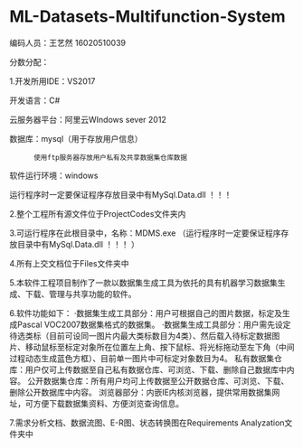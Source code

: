 # ML-Datasets-Multifunction-System
编码人员：王艺然 16020510039


分数分配：

1.开发所用IDE：VS2017

  开发语言：C#
  
  云服务器平台：阿里云WIndows sever 2012
  
  数据库：mysql（用于存放用户信息）
  
          使用ftp服务器存放用户私有及共享数据集仓库数据
          
  软件运行环境：windows   
  
  运行程序时一定要保证程序存放目录中有MySql.Data.dll ！！！

2.整个工程所有源文件位于ProjectCodes文件夹内

3.可运行程序在此根目录中，名称：MDMS.exe  （运行程序时一定要保证程序存放目录中有MySql.Data.dll ！！！
）

4.所有上交文档位于Files文件夹中

 
5.本软件工程项目制作了一款以数据集生成工具为依托的具有机器学习数据集生成、下载、管理与共享功能的软件。

6.软件功能如下：
  ·数据集生成工具部分：用户可根据自己的图片数据，标定及生成Pascal VOC2007数据集格式的数据集。
  ·数据集生成工具部分：用户需先设定待选类标（目前可设同一图片内最大类标数目为4类）、然后载入待标定数据图片、移动鼠标至标定对象所在位置左上角、按下鼠标、将光标拖动至左下角（中间过程动态生成蓝色方框）、目前单一图片中可标定对象数目为4。
  私有数据集仓库：用户仅可上传数据至自己私有数据仓库、可浏览、下载、删除自己数据库中内容。
  公开数据集仓库：所有用户均可上传数据至公开数据仓库、可浏览、下载、删除公开数据库中内容。
  浏览器部分：内嵌IE内核浏览器，提供常用数据集网址，可方便下载数据集资料、方便浏览查询信息。



7.需求分析文档、数据流图、E-R图、状态转换图在Requirements Analyzation文件夹中
